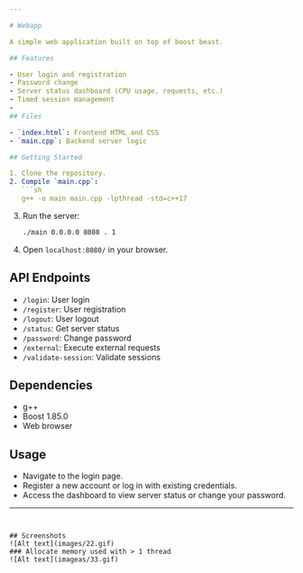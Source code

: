 ```yaml
---

# Webapp

A simple web application built on top of boost beast. 

## Features

- User login and registration
- Password change
- Server status dashboard (CPU usage, requests, etc.)
- Timed session management
- 
## Files

- `index.html`: Frontend HTML and CSS
- `main.cpp`: Backend server logic

## Getting Started

1. Clone the repository.
2. Compile `main.cpp`:
   ```sh
   g++ -o main main.cpp -lpthread -std=c++17
   ```
3. Run the server:
   ```sh
   ./main 0.0.0.0 8080 . 1
   ```
4. Open `localhost:8080/` in your browser.

## API Endpoints

- `/login`: User login
- `/register`: User registration
- `/logout`: User logout
- `/status`: Get server status
- `/password`: Change password
- `/external`: Execute external requests
- `/validate-session`: Validate sessions

## Dependencies

- g++
- Boost 1.85.0
- Web browser

## Usage

- Navigate to the login page.
- Register a new account or log in with existing credentials.
- Access the dashboard to view server status or change your password.

---
```


## Screenshots
![Alt text](images/22.gif)
### Allocate memory used with > 1 thread
![Alt text](imageas/33.gif)
